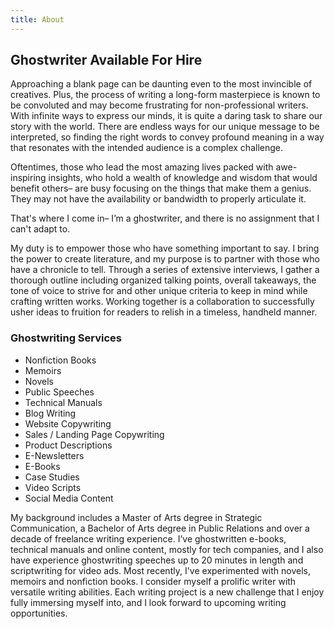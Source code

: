 ```yaml
---
title: About
---
```

## Ghostwriter Available For Hire

Approaching a blank page can be daunting even to the most invincible of creatives. Plus, the process of writing a long-form masterpiece is known to be convoluted and may become frustrating for non-professional writers. With infinite ways to express our minds, it is quite a daring task to share our story with the world. There are endless ways for our unique message to be interpreted, so finding the right words to convey profound meaning in a way that resonates with the intended audience is a complex challenge.

Oftentimes, those who lead the most amazing lives packed with awe-inspiring insights, who hold a wealth of knowledge and wisdom that would benefit others– are busy focusing on the things that make them a genius. They may not have the availability or bandwidth to properly articulate it.

That's where I come in– I’m a ghostwriter, and there is no assignment that I can't adapt to. 

My duty is to empower those who have something important to say. I bring the power to create literature, and my purpose is to partner with those who have a chronicle to tell. Through a series of extensive interviews, I gather a thorough outline including organized talking points, overall takeaways, the tone of voice to strive for and other unique criteria to keep in mind while crafting written works. Working together is a collaboration to successfully usher ideas to fruition for readers to relish in a timeless, handheld manner.

### **Ghostwriting Services**

* Nonfiction Books
* Memoirs
* Novels
* Public Speeches
* Technical Manuals
* Blog Writing
* Website Copywriting
* Sales / Landing Page Copywriting
* Product Descriptions
* E-Newsletters
* E-Books
* Case Studies
* Video Scripts
* Social Media Content

My background includes a Master of Arts degree in Strategic Communication, a Bachelor of Arts degree in Public Relations and over a decade of freelance writing experience. I’ve ghostwritten e-books, technical manuals and online content, mostly for tech companies, and I also have experience ghostwriting speeches up to 20 minutes in length and scriptwriting for video ads. Most recently, I've experimented with novels, memoirs and nonfiction books. I consider myself a prolific writer with versatile writing abilities. Each writing project is a new challenge that I enjoy fully immersing myself into, and I look forward to upcoming writing opportunities.